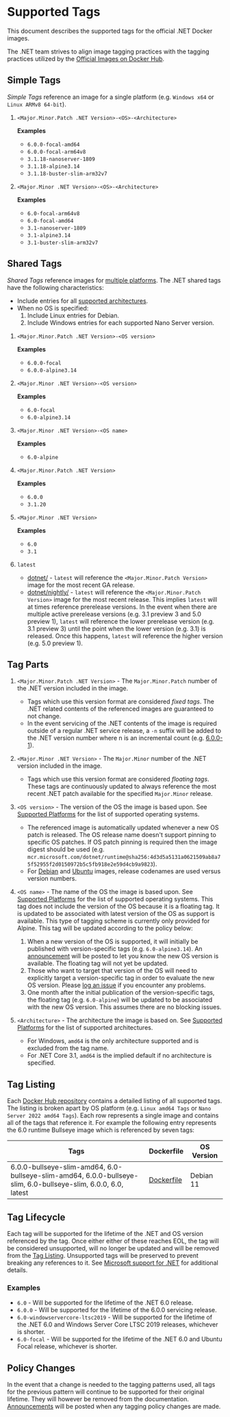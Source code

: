 # Supported Tags

This document describes the supported tags for the official .NET Docker images.

The .NET team strives to align image tagging practices with the tagging practices utilized by the [Official Images on Docker Hub](https://hub.docker.com/search?q=&type=image&image_filter=official).

## Simple Tags

_Simple Tags_ reference an image for a single platform (e.g. `Windows x64` or `Linux ARMv8 64-bit`).

1. `<Major.Minor.Patch .NET Version>-<OS>-<Architecture>`

    **Examples**

    * `6.0.0-focal-amd64`
    * `6.0.0-focal-arm64v8`
    * `3.1.18-nanoserver-1809`
    * `3.1.18-alpine3.14`
    * `3.1.18-buster-slim-arm32v7`

1. `<Major.Minor .NET Version>-<OS>-<Architecture>`

    **Examples**

    * `6.0-focal-arm64v8`
    * `6.0-focal-amd64`
    * `3.1-nanoserver-1809`
    * `3.1-alpine3.14`
    * `3.1-buster-slim-arm32v7`

## Shared Tags

_Shared Tags_ reference images for [multiple platforms](https://blog.docker.com/2017/09/docker-official-images-now-multi-platform/). The .NET shared tags have the following characteristics:

* Include entries for all [supported architectures](supported-platforms.md#architectures).
* When no OS is specified:
    1. Include Linux entries for Debian.
    1. Include Windows entries for each supported Nano Server version.

1. `<Major.Minor.Patch .NET Version>-<OS version>`

    **Examples**

    * `6.0.0-focal`
    * `6.0.0-alpine3.14`

1. `<Major.Minor .NET Version>-<OS version>`

    **Examples**

    * `6.0-focal`
    * `6.0-alpine3.14`

1. `<Major.Minor .NET Version>-<OS name>`

    **Examples**

    * `6.0-alpine`

1. `<Major.Minor.Patch .NET Version>`

    **Examples**

    * `6.0.0`
    * `3.1.20`

1. `<Major.Minor .NET Version>`

    **Examples**

    * `6.0`
    * `3.1`

1. `latest`

    * [dotnet/](https://hub.docker.com/_/microsoft-dotnet) - `latest` will reference the `<Major.Minor.Patch Version>` image for the most recent GA release.
    * [dotnet/nightly/](https://github.com/dotnet/dotnet-docker/blob/nightly/README.md) - `latest` will reference the `<Major.Minor.Patch Version>` image for the most recent release. This implies `latest` will at times reference prerelease versions. In the event when there are multiple active prerelease versions (e.g. 3.1 preview 3 and 5.0 preview 1), `latest` will reference the lower prerelease version (e.g. 3.1 preview 3) until the point when the lower version (e.g. 3.1) is released. Once this happens, `latest` will reference the higher version (e.g. 5.0 preview 1).

## Tag Parts

1. `<Major.Minor.Patch .NET Version>` - The `Major.Minor.Patch` number of the .NET version included in the image.

    * Tags which use this version format are considered _fixed tags_. The .NET related contents of the referenced images are guaranteed to not change.
    * In the event servicing of the .NET contents of the image is required outside of a regular .NET service release, a `-n` suffix will be added to the .NET version number where n is an incremental count (e.g. [6.0.0-1](https://github.com/dotnet/dotnet-docker/pull/2516)).

1. `<Major.Minor .NET Version>` - The `Major.Minor` number of the .NET version included in the image.

    * Tags which use this version format are considered _floating tags_. These tags are continuously updated to always reference the most recent .NET patch available for the specified `Major.Minor` release.

1. `<OS version>` - The version of the OS the image is based upon. See [Supported Platforms](supported-platforms.md#operating-systems) for the list of supported operating systems.

    * The referenced image is automatically updated whenever a new OS patch is released. The OS release name doesn't support pinning to specific OS patches. If OS patch pinning is required then the image digest should be used (e.g. `mcr.microsoft.com/dotnet/runtime@sha256:4d3d5a5131a0621509ab8a75f52955f2d0150972b5c5fb918e2e59d4cb9a9823`).
    * For [Debian](https://en.wikipedia.org/wiki/Debian_version_history) and [Ubuntu](https://en.wikipedia.org/wiki/Ubuntu_version_history) images, release codenames are used versus version numbers.

1. `<OS name>` - The name of the OS the image is based upon. See [Supported Platforms](supported-platforms.md#operating-systems) for the list of supported operating systems. This tag does not include the version of the OS because it is a floating tag. It is updated to be associated with latest version of the OS as support is available. This type of tagging scheme is currently only provided for Alpine. This tag will be updated according to the policy below:

    1. When a new version of the OS is supported, it will initially be published with version-specific tags (e.g. `6.0-alpine3.14`). An [announcement](https://github.com/dotnet/dotnet-docker/issues?q=is%3Aopen+is%3Aissue+label%3Aannouncement) will be posted to let you know the new OS version is available. The floating tag will not yet be updated.
    1. Those who want to target that version of the OS will need to explicitly target a version-specific tag in order to evaluate the new OS version. Please [log an issue](https://github.com/dotnet/dotnet-docker/issues/new/choose) if you encounter any problems.
    1. One month after the initial publication of the version-specific tags, the floating tag (e.g. `6.0-alpine`) will be updated to be associated with the new OS version. This assumes there are no blocking issues.

1. `<Architecture>` - The architecture the image is based on. See [Supported Platforms](supported-platforms.md#architectures) for the list of supported architectures.

    * For Windows, `amd64` is the only architecture supported and is excluded from the tag name.
    * For .NET Core 3.1, `amd64` is the implied default if no architecture is specified.

## Tag Listing

Each [Docker Hub repository](https://hub.docker.com/_/microsoft-dotnet) contains a detailed listing of all supported tags. The listing is broken apart by OS platform (e.g. `Linux amd64 Tags` or `Nano Server 2022 amd64 Tags`). Each row represents a single image and contains all of the tags that reference it. For example the following entry represents the 6.0 runtime Bullseye image which is referenced by seven tags:

Tags | Dockerfile | OS Version
-----------| -------------| -------------
6.0.0-bullseye-slim-amd64, 6.0-bullseye-slim-amd64, 6.0.0-bullseye-slim, 6.0-bullseye-slim, 6.0.0, 6.0, latest | [Dockerfile](https://github.com/dotnet/dotnet-docker/blob/main/src/runtime/6.0/bullseye-slim/amd64/Dockerfile) | Debian 11

## Tag Lifecycle

Each tag will be supported for the lifetime of the .NET and OS version referenced by the tag. Once either either of these reaches EOL, the tag will be considered unsupported, will no longer be updated and will be removed from the [Tag Listing](#tag-listing). Unsupported tags will be preserved to prevent breaking any references to it. See [Microsoft support for .NET](https://github.com/dotnet/core/blob/master/microsoft-support.md) for additional details.

### Examples

* `6.0` - Will be supported for the lifetime of the .NET 6.0 release.
* `6.0.0` - Will be supported for the lifetime of the 6.0.0 servicing release.
* `6.0-windowservercore-ltsc2019` - Will be supported for the lifetime of the .NET 6.0 and Windows Server Core LTSC 2019 releases, whichever is shorter.
* `6.0-focal` - Will be supported for the lifetime of the .NET 6.0 and Ubuntu Focal release, whichever is shorter.

## Policy Changes

In the event that a change is needed to the tagging patterns used, all tags for the previous pattern will continue to be supported for their original lifetime. They will however be removed from the documentation. [Announcements](https://github.com/dotnet/dotnet-docker/labels/announcement) will be posted when any tagging policy changes are made.
